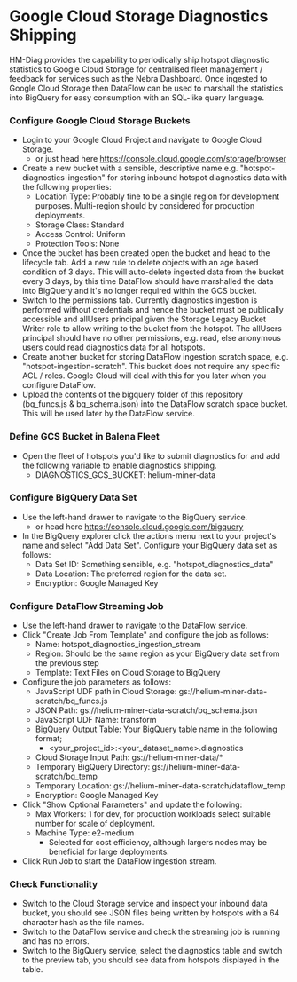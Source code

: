 # Google Cloud Storage Diagnostics Shipping

HM-Diag provides the capability to periodically ship hotspot diagnostic
statistics to Google Cloud Storage for centralised fleet management / 
feedback for services such as the Nebra Dashboard. Once ingested to Google
Cloud Storage then DataFlow can be used to marshall the statistics into
BigQuery for easy consumption with an SQL-like query language.

### Configure Google Cloud Storage Buckets
- Login to your Google Cloud Project and navigate to Google Cloud Storage.
  + or just head here https://console.cloud.google.com/storage/browser
- Create a new bucket with a sensible, descriptive name e.g.
  "hotspot-diagnostics-ingestion" for storing inbound hotspot diagnostics
  data with the following properties:
  + Location Type: Probably fine to be a single region for development purposes.
    Multi-region should by considered for production deployments.
  + Storage Class: Standard
  + Access Control: Uniform
  + Protection Tools: None
- Once the bucket has been created open the bucket and head to the lifecycle tab.
  Add a new rule to delete objects with an age based condition of 3 days. This will
  auto-delete ingested data from the bucket every 3 days, by this time DataFlow
  should have marshalled the data into BigQuery and it's no longer required within
  the GCS bucket.
- Switch to the permissions tab. Currently diagnostics ingestion is performed without
  credentials and hence the bucket must be publically accessible and allUsers principal
  given the Storage Legacy Bucket Writer role to allow writing to the bucket from the
  hotspot. The allUsers principal should have no other permissions, e.g. read, else
  anonymous users could read diagnostics data for all hotspots.
- Create another bucket for storing DataFlow ingestion scratch space, e.g.
  "hotspot-ingestion-scratch". This bucket does not require any specific
  ACL / roles. Google Cloud will deal with this for you later when you configure
  DataFlow.
- Upload the contents of the bigquery folder of this repository (bq_funcs.js &
  bq_schema.json) into the DataFlow scratch space bucket. This will be used later
  by the DataFlow service.
  
### Define GCS Bucket in Balena Fleet
- Open the fleet of hotspots you'd like to submit diagnostics for and add the following
  variable to enable diagnostics shipping.
  + DIAGNOSTICS_GCS_BUCKET: helium-miner-data

### Configure BigQuery Data Set
- Use the left-hand drawer to navigate to the BigQuery service.
  + or head here https://console.cloud.google.com/bigquery
- In the BigQuery explorer click the actions menu next to your project's name and
  select "Add Data Set". Configure your BigQuery data set as follows:
  + Data Set ID: Something sensible, e.g. "hotspot_diagnostics_data"
  + Data Location: The preferred region for the data set.
  + Encryption: Google Managed Key

### Configure DataFlow Streaming Job
- Use the left-hand drawer to navigate to the DataFlow service.
- Click "Create Job From Template" and configure the job as follows:
  + Name: hotspot_diagnostics_ingestion_stream
  + Region: Should be the same region as your BigQuery data set from the previous step
  + Template: Text Files on Cloud Storage to BigQuery
- Configure the job parameters as follows:
  + JavaScript UDF path in Cloud Storage: gs://helium-miner-data-scratch/bq_funcs.js
  + JSON Path: gs://helium-miner-data-scratch/bq_schema.json
  + JavaScript UDF Name: transform
  + BigQuery Output Table: Your BigQuery table name in the following format;
    * <your_project_id>:<your_dataset_name>.diagnostics
  + Cloud Storage Input Path: gs://helium-miner-data/*
  + Temporary BigQuery Directory: gs://helium-miner-data-scratch/bq_temp
  + Temporary Location: gs://helium-miner-data-scratch/dataflow_temp
  + Encryption: Google Managed Key
- Click "Show Optional Parameters" and update the following:
  + Max Workers: 1 for dev, for production workloads select suitable number for scale of deployment.
  + Machine Type: e2-medium
    * Selected for cost efficiency, although largers nodes may be beneficial for large deployments.
- Click Run Job to start the DataFlow ingestion stream.

### Check Functionality
- Switch to the Cloud Storage service and inspect your inbound data bucket, you should see
  JSON files being written by hotspots with a 64 character hash as the file names.
- Switch to the DataFlow service and check the streaming job is running and has no errors.
- Switch to the BigQuery service, select the diagnostics table and switch to the preview tab, you
  should see data from hotspots displayed in the table.
